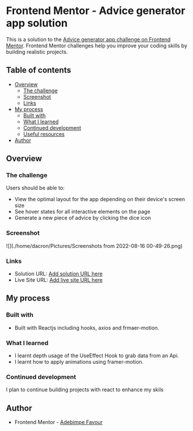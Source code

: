 # Frontend Mentor - Advice generator app solution

This is a solution to the [Advice generator app challenge on Frontend Mentor](https://www.frontendmentor.io/challenges/advice-generator-app-QdUG-13db). Frontend Mentor challenges help you improve your coding skills by building realistic projects.

## Table of contents

- [Overview](#overview)
  - [The challenge](#the-challenge)
  - [Screenshot](#screenshot)
  - [Links](#links)
- [My process](#my-process)
  - [Built with](#built-with)
  - [What I learned](#what-i-learned)
  - [Continued development](#continued-development)
  - [Useful resources](#useful-resources)
- [Author](#author)


## Overview

### The challenge

Users should be able to:

- View the optimal layout for the app depending on their device's screen size
- See hover states for all interactive elements on the page
- Generate a new piece of advice by clicking the dice icon

### Screenshot

![](./home/dacron/Pictures/Screenshots from 2022-08-16 00-49-26.png)


### Links

- Solution URL: [Add solution URL here](https://www.frontendmentor.io/challenges/advice-generator-app-QdUG-13db/hub/advice-generator-JBJCwvv_7S)
- Live Site URL: [Add live site URL here](https://proton-number.github.io/advice-generator/)

## My process

### Built with
- Built with Reactjs including hooks, axios and frmaer-motion.





### What I learned
- I learnt depth usage of the UseEffect Hook to grab data from an Api.
- I learnt how to apply animations using framer-motion.


### Continued development
 I plan to continue building projects with react to enhance my skils

## Author
- Frontend Mentor - [Adebimpe Favour](https://www.frontendmentor.io/profile/Proton-number)


